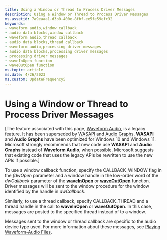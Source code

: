 ```yaml
---
title: Using a Window or Thread to Process Driver Messages
description: Using a Window or Thread to Process Driver Messages
ms.assetid: 7a9eaaa1-d3b0-400e-8fbf-ee5fe59efc32
keywords:
- waveform audio,window callback
- audio data blocks,window callback
- waveform audio,thread callback
- audio data blocks,thread callback
- waveform audio,processing driver messages
- audio data blocks,processing driver messages
- processing driver messages
- waveInOpen function
- waveOutOpen function
ms.topic: article
ms.date: 4/26/2023
ms.custom: UpdateFrequency5
---
```


# Using a Window or Thread to Process Driver Messages

\[The feature associated with this page, [Waveform Audio](/windows/win32/multimedia/waveform-audio), is a legacy feature. It has been superseded by [WASAPI](/windows/win32/coreaudio/wasapi) and [Audio Graphs](/windows/uwp/audio-video-camera/audio-graphs). **WASAPI** and **Audio Graphs** have been optimized for Windows 10 and Windows 11. Microsoft strongly recommends that new code use **WASAPI** and **Audio Graphs** instead of **Waveform Audio**, when possible. Microsoft suggests that existing code that uses the legacy APIs be rewritten to use the new APIs if possible.\]

To use a window callback function, specify the CALLBACK\_WINDOW flag in the *fdwOpen* parameter and a window handle in the low-order word of the *dwCallback* parameter of the [**waveInOpen**](/windows/win32/api/mmeapi/nf-mmeapi-waveinopen) or [**waveOutOpen**](/windows/win32/api/mmeapi/nf-mmeapi-waveoutopen) function. Driver messages will be sent to the window procedure for the window identified by the handle in *dwCallback*.

Similarly, to use a thread callback, specify CALLBACK\_THREAD and a thread handle in the call to **waveInOpen** or **waveOutOpen**. In this case, messages are posted to the specified thread instead of to a window.

Messages sent to the window or thread callback are specific to the audio device type used. For more information about these messages, see [Playing Waveform-Audio Files](playing-waveform-audio-files.md).

 

 